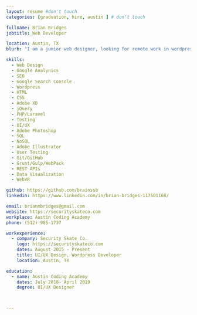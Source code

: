 ```yaml
---
layout: resume #don't touch
categories: [graduation, hire, austin ] # don't touch

fullname: Brian Bridges
jobtitle: Web Developer

location: Austin, TX
blurb: "I am a jumior web designer, looking for remote work in wordpresss"

skills:
  - Web Design
  - Google Analynics
  - SEO
  - Google Search Console
  - Wordpress
  - HTML
  - CSS
  - Adobe XD
  - jQuery
  - PHP/Laravel
  - Testing
  - UI/UX
  - Adobe Photoshop
  - SQL
  - NoSQL
  - Adobe Illustrator
  - User Testing
  - Git/GitHub
  - Grunt/Gulp/WebPack
  - REST APIs
  - Data Visualization
  - WebVR

github: https://github.com/brainssb
linkedin: https://www.linkedin.com/in/brian-bridges-117501168/

email: brianmbridges@gmail.com
website: https://securityskateco.com
workplace: Austin Coding Academy
phone: (512) 985-1737

workexperience:
  - company: Security Skate Co.
    logo: https://securityskateco.com
    dates: August 2015 - Present
    title: UI/UX Design, Wordpress Developer
    location: Austin, TX

education:
  - name: Austin Coding Academy
    dates: July 2018- April 2019
    degree: UI/UX Designer



---
```


